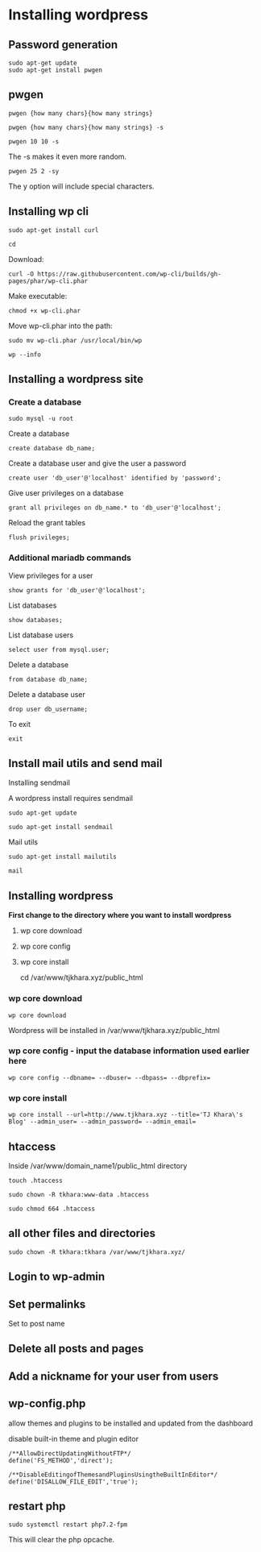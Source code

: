 # Installing wordpress

## Password generation

    sudo apt-get update
    sudo apt-get install pwgen

## pwgen

    pwgen {how many chars}{how many strings}

    pwgen {how many chars}{how many strings} -s

    pwgen 10 10 -s

The -s makes it even more random.

    pwgen 25 2 -sy

The y option will include special characters.

## Installing wp cli

    sudo apt-get install curl

    cd

Download:

    curl -O https://raw.githubusercontent.com/wp-cli/builds/gh-pages/phar/wp-cli.phar

Make executable:

    chmod +x wp-cli.phar

Move wp-cli.phar into the path:

    sudo mv wp-cli.phar /usr/local/bin/wp

    wp --info

## Installing a wordpress site

### Create a database

    sudo mysql -u root

Create a database

    create database db_name;

Create a database user and give the user a password

    create user 'db_user'@'localhost' identified by 'password';

Give user privileges on a database

    grant all privileges on db_name.* to 'db_user'@'localhost';

Reload the grant tables

    flush privileges;

### Additional mariadb commands

View privileges for a user

    show grants for 'db_user'@'localhost';

List databases

    show databases;

List database users

    select user from mysql.user;

Delete a database

    from database db_name;

Delete a database user

    drop user db_username;

To exit

    exit

## Install mail utils and send mail

Installing sendmail

A wordpress install requires sendmail

    sudo apt-get update

    sudo apt-get install sendmail

Mail utils

    sudo apt-get install mailutils

    mail

## Installing wordpress

**First change to the directory where you want to install wordpress**

1. wp core download
2. wp core config
3. wp core install

    cd /var/www/tjkhara.xyz/public_html

### wp core download

    wp core download

Wordpress will be installed in /var/www/tjkhara.xyz/public_html

### wp core config - input the database information used earlier here

    wp core config --dbname= --dbuser= --dbpass= --dbprefix=

### wp core install

    wp core install --url=http://www.tjkhara.xyz --title='TJ Khara\'s Blog' --admin_user= --admin_password= --admin_email=

## htaccess

Inside /var/www/domain_name1/public_html directory

    touch .htaccess

    sudo chown -R tkhara:www-data .htaccess

    sudo chmod 664 .htaccess

## all other files and directories

    sudo chown -R tkhara:tkhara /var/www/tjkhara.xyz/

## Login to wp-admin

## Set permalinks

Set to post name

## Delete all posts and pages

## Add a nickname for your user from users

## wp-config.php

allow themes and plugins to be installed and updated from the dashboard

disable built-in theme and plugin editor

    /**AllowDirectUpdatingWithoutFTP*/
    define('FS_METHOD','direct');

    /**DisableEditingofThemesandPluginsUsingtheBuiltInEditor*/
    define('DISALLOW_FILE_EDIT','true');


## restart php

    sudo systemctl restart php7.2-fpm

This will clear the php opcache.